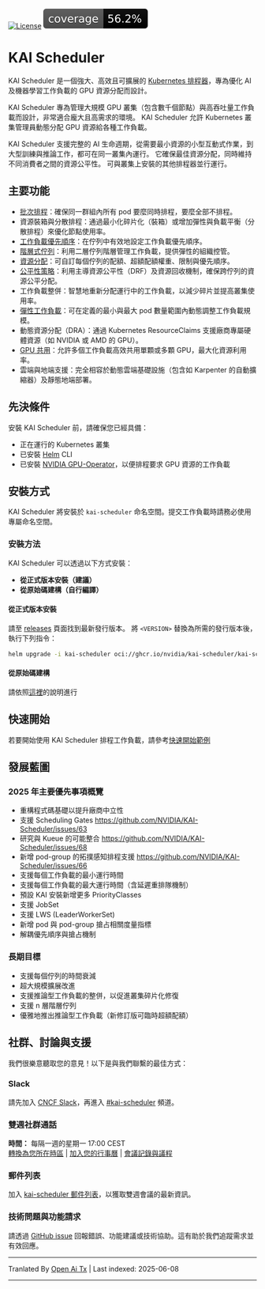 [![License](https://img.shields.io/badge/License-Apache_2.0-blue.svg)](LICENSE) [![Coverage](https://github.com/NVIDIA/KAI-Scheduler/raw/coverage-badge/badges/coverage.svg)](https://github.com/NVIDIA/KAI-Scheduler/blob/main/.github/workflows/update-coverage-badge.yaml)
# KAI Scheduler
KAI Scheduler 是一個強大、高效且可擴展的 [Kubernetes 排程器](https://kubernetes.io/zh/docs/concepts/scheduling-eviction/kube-scheduler/)，專為優化 AI 及機器學習工作負載的 GPU 資源分配而設計。

KAI Scheduler 專為管理大規模 GPU 叢集（包含數千個節點）與高吞吐量工作負載而設計，非常適合龐大且高需求的環境。
KAI Scheduler 允許 Kubernetes 叢集管理員動態分配 GPU 資源給各種工作負載。

KAI Scheduler 支援完整的 AI 生命週期，從需要最小資源的小型互動式作業，到大型訓練與推論工作，都可在同一叢集內運行。
它確保最佳資源分配，同時維持不同消費者之間的資源公平性。
可與叢集上安裝的其他排程器並行運行。

## 主要功能
* [批次排程](https://raw.githubusercontent.com/NVIDIA/KAI-Scheduler/main/docs/batch/README.md)：確保同一群組內所有 pod 要麼同時排程，要麼全部不排程。
* 資源裝箱與分散排程：通過最小化碎片化（裝箱）或增加彈性與負載平衡（分散排程）來優化節點使用率。
* [工作負載優先順序](https://raw.githubusercontent.com/NVIDIA/KAI-Scheduler/main/docs/priority/README.md)：在佇列中有效地設定工作負載優先順序。
* [階層式佇列](https://raw.githubusercontent.com/NVIDIA/KAI-Scheduler/main/docs/queues/README.md)：利用二層佇列階層管理工作負載，提供彈性的組織控管。
* [資源分配](https://raw.githubusercontent.com/NVIDIA/KAI-Scheduler/main/docs/fairness/README.md#resource-division-algorithm)：可自訂每個佇列的配額、超額配額權重、限制與優先順序。
* [公平性策略](https://raw.githubusercontent.com/NVIDIA/KAI-Scheduler/main/docs/fairness/README.md#reclaim-strategies)：利用主導資源公平性（DRF）及資源回收機制，確保跨佇列的資源公平分配。
* 工作負載整併：智慧地重新分配運行中的工作負載，以減少碎片並提高叢集使用率。
* [彈性工作負載](https://raw.githubusercontent.com/NVIDIA/KAI-Scheduler/main/docs/elastic/README.md)：可在定義的最小與最大 pod 數量範圍內動態調整工作負載規模。
* 動態資源分配（DRA）：通過 Kubernetes ResourceClaims 支援廠商專屬硬體資源（如 NVIDIA 或 AMD 的 GPU）。
* [GPU 共用](https://raw.githubusercontent.com/NVIDIA/KAI-Scheduler/main/docs/gpu-sharing/README.md)：允許多個工作負載高效共用單顆或多顆 GPU，最大化資源利用率。
* 雲端與地端支援：完全相容於動態雲端基礎設施（包含如 Karpenter 的自動擴縮器）及靜態地端部署。

## 先決條件
安裝 KAI Scheduler 前，請確保您已經具備：

- 正在運行的 Kubernetes 叢集
- 已安裝 [Helm](https://helm.sh/docs/intro/install) CLI
- 已安裝 [NVIDIA GPU-Operator](https://github.com/NVIDIA/gpu-operator)，以便排程要求 GPU 資源的工作負載

## 安裝方式
KAI Scheduler 將安裝於 `kai-scheduler` 命名空間。提交工作負載時請務必使用專屬命名空間。

### 安裝方法
KAI Scheduler 可以透過以下方式安裝：

- **從正式版本安裝（建議）**
- **從原始碼建構（自行編譯）**

#### 從正式版本安裝
請至 [releases](https://github.com/NVIDIA/KAI-Scheduler/releases) 頁面找到最新發行版本。
將 `<VERSION>` 替換為所需的發行版本後，執行下列指令：
```sh
helm upgrade -i kai-scheduler oci://ghcr.io/nvidia/kai-scheduler/kai-scheduler -n kai-scheduler --create-namespace --version <VERSION>
```
#### 從原始碼建構
請依照[這裡](https://raw.githubusercontent.com/NVIDIA/KAI-Scheduler/main/docs/developer/building-from-source.md)的說明進行

## 快速開始
若要開始使用 KAI Scheduler 排程工作負載，請參考[快速開始範例](https://raw.githubusercontent.com/NVIDIA/KAI-Scheduler/main/docs/quickstart/README.md)

## 發展藍圖

### 2025 年主要優先事項概覽
* 重構程式碼基礎以提升廠商中立性
* 支援 Scheduling Gates https://github.com/NVIDIA/KAI-Scheduler/issues/63
* 研究與 Kueue 的可能整合 https://github.com/NVIDIA/KAI-Scheduler/issues/68
* 新增 pod-group 的拓撲感知排程支援 https://github.com/NVIDIA/KAI-Scheduler/issues/66
* 支援每個工作負載的最小運行時間
* 支援每個工作負載的最大運行時間（含延遲重排隊機制）
* 預設 KAI 安裝新增更多 PriorityClasses
* 支援 JobSet
* 支援 LWS (LeaderWorkerSet)
* 新增 pod 與 pod-group 搶占相關度量指標
* 解耦優先順序與搶占機制

### 長期目標
* 支援每個佇列的時間衰減
* 超大規模擴展改進
* 支援推論型工作負載的整併，以促進叢集碎片化修復
* 支援 n 層階層佇列
* 優雅地推出推論型工作負載（新修訂版可臨時超額配額）

## 社群、討論與支援

我們很樂意聽取您的意見！以下是與我們聯繫的最佳方式：

### Slack
請先加入 [CNCF Slack](https://communityinviter.com/apps/cloud-native/cncf)，再進入 [#kai-scheduler](https://cloud-native.slack.com/archives/kai-scheduler) 頻道。

### 雙週社群通話  
**時間：** 每隔一週的星期一 17:00 CEST  
[轉換為您所在時區](https://dateful.com/time-zone-converter?t=17&tz2=Germany) | [加入您的行事曆](https://calendar.google.com/calendar/event?action=TEMPLATE&tmeid=N2Q2bjhoNXAzMGc0cWpnZTQ4OGtpdXFhanFfMjAyNTA2MDlUMTUwMDAwWiAxZjQ2OTZiOWVlM2JiMWE1ZWIzMTAwODBkNDZiZmMwMDZjNTUxYWFiZmU1YTM3ZGM2YTc0NTFhYmNhMmE1ODk0QGc&tmsrc=1f4696b9ee3bb1a5eb310080d46bfc006c551aabfe5a37dc6a7451abca2a5894%40group.calendar.google.com&scp=ALL)  | [會議記錄與議程](https://docs.google.com/document/d/13K7NGdPebOstlrsif1YLjGz1x-aJafMXeIgqbO7WghI/edit?usp=sharing)

### 郵件列表  
加入 [kai-scheduler 郵件列表](https://groups.google.com/g/kai-scheduler)，以獲取雙週會議的最新資訊。

### 技術問題與功能請求  
請透過 [GitHub issue](https://github.com/NVIDIA/KAI-Scheduler/issues/new/choose) 回報錯誤、功能建議或技術協助。這有助於我們追蹤需求並有效回應。


---


Tranlated By [Open Ai Tx](https://github.com/OpenAiTx/OpenAiTx) | Last indexed: 2025-06-08


---
